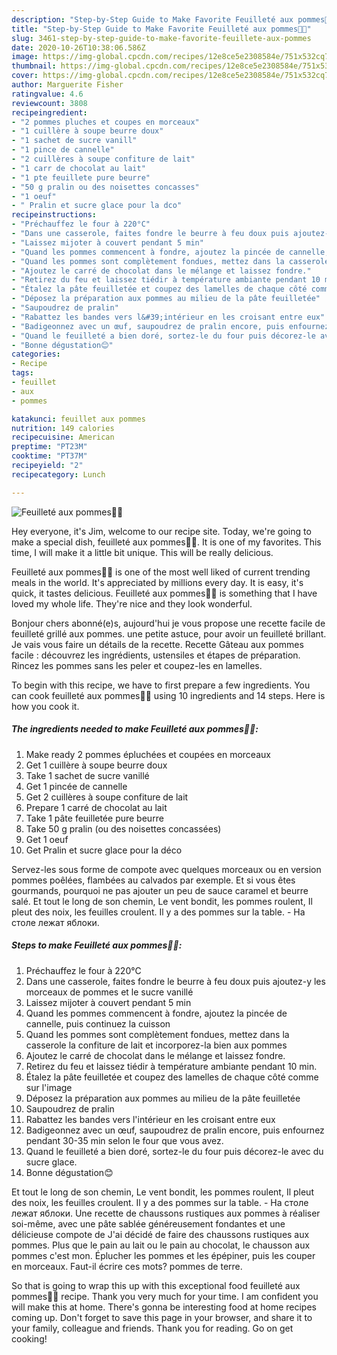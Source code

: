 ```yaml
---
description: "Step-by-Step Guide to Make Favorite Feuilleté aux pommes🍏🍎"
title: "Step-by-Step Guide to Make Favorite Feuilleté aux pommes🍏🍎"
slug: 3461-step-by-step-guide-to-make-favorite-feuillete-aux-pommes
date: 2020-10-26T10:38:06.586Z
image: https://img-global.cpcdn.com/recipes/12e8ce5e2308584e/751x532cq70/feuillete-aux-pommes🍏🍎-photo-principale-de-la-recette.jpg
thumbnail: https://img-global.cpcdn.com/recipes/12e8ce5e2308584e/751x532cq70/feuillete-aux-pommes🍏🍎-photo-principale-de-la-recette.jpg
cover: https://img-global.cpcdn.com/recipes/12e8ce5e2308584e/751x532cq70/feuillete-aux-pommes🍏🍎-photo-principale-de-la-recette.jpg
author: Marguerite Fisher
ratingvalue: 4.6
reviewcount: 3808
recipeingredient:
- "2 pommes pluches et coupes en morceaux"
- "1 cuillère à soupe beurre doux"
- "1 sachet de sucre vanill"
- "1 pince de cannelle"
- "2 cuillères à soupe confiture de lait"
- "1 carr de chocolat au lait"
- "1 pte feuillete pure beurre"
- "50 g pralin ou des noisettes concasses"
- "1 oeuf"
- " Pralin et sucre glace pour la dco"
recipeinstructions:
- "Préchauffez le four à 220°C"
- "Dans une casserole, faites fondre le beurre à feu doux puis ajoutez-y les morceaux de pommes et le sucre vanillé"
- "Laissez mijoter à couvert pendant 5 min"
- "Quand les pommes commencent à fondre, ajoutez la pincée de cannelle, puis continuez la cuisson"
- "Quand les pommes sont complètement fondues, mettez dans la casserole la confiture de lait et incorporez-la bien aux pommes"
- "Ajoutez le carré de chocolat dans le mélange et laissez fondre."
- "Retirez du feu et laissez tiédir à température ambiante pendant 10 min."
- "Étalez la pâte feuilletée et coupez des lamelles de chaque côté comme sur l&#39;image"
- "Déposez la préparation aux pommes au milieu de la pâte feuilletée"
- "Saupoudrez de pralin"
- "Rabattez les bandes vers l&#39;intérieur en les croisant entre eux"
- "Badigeonnez avec un œuf, saupoudrez de pralin encore, puis enfournez pendant 30-35 min selon le four que vous avez."
- "Quand le feuilleté a bien doré, sortez-le du four puis décorez-le avec du sucre glace."
- "Bonne dégustation😊"
categories:
- Recipe
tags:
- feuillet
- aux
- pommes

katakunci: feuillet aux pommes 
nutrition: 149 calories
recipecuisine: American
preptime: "PT23M"
cooktime: "PT37M"
recipeyield: "2"
recipecategory: Lunch

---
```



![Feuilleté aux pommes🍏🍎](https://img-global.cpcdn.com/recipes/12e8ce5e2308584e/751x532cq70/feuillete-aux-pommes🍏🍎-photo-principale-de-la-recette.jpg)

Hey everyone, it's Jim, welcome to our recipe site. Today, we're going to make a special dish, feuilleté aux pommes🍏🍎. It is one of my favorites. This time, I will make it a little bit unique. This will be really delicious.

Feuilleté aux pommes🍏🍎 is one of the most well liked of current trending meals in the world. It's appreciated by millions every day. It is easy, it's quick, it tastes delicious. Feuilleté aux pommes🍏🍎 is something that I have loved my whole life. They're nice and they look wonderful.

Bonjour chers abonné(e)s, aujourd&#39;hui je vous propose une recette facile de feuilleté grillé aux pommes. une petite astuce, pour avoir un feuilleté brillant. Je vais vous faire un détails de la recette. Recette Gâteau aux pommes facile : découvrez les ingrédients, ustensiles et étapes de préparation. Rincez les pommes sans les peler et coupez-les en lamelles.


To begin with this recipe, we have to first prepare a few ingredients. You can cook feuilleté aux pommes🍏🍎 using 10 ingredients and 14 steps. Here is how you cook it.

<!--inarticleads1-->

##### The ingredients needed to make Feuilleté aux pommes🍏🍎:

1. Make ready 2 pommes épluchées et coupées en morceaux
1. Get 1 cuillère à soupe beurre doux
1. Take 1 sachet de sucre vanillé
1. Get 1 pincée de cannelle
1. Get 2 cuillères à soupe confiture de lait
1. Prepare 1 carré de chocolat au lait
1. Take 1 pâte feuilletée pure beurre
1. Take 50 g pralin (ou des noisettes concassées)
1. Get 1 oeuf
1. Get  Pralin et sucre glace pour la déco


Servez-les sous forme de compote avec quelques morceaux ou en version pommes poêlées, flambées au calvados par exemple. Et si vous êtes gourmands, pourquoi ne pas ajouter un peu de sauce caramel et beurre salé. Et tout le long de son chemin, Le vent bondit, les pommes roulent, Il pleut des noix, les feuilles croulent. Il y a des pommes sur la table. - На столе лежат яблоки. 

<!--inarticleads2-->

##### Steps to make Feuilleté aux pommes🍏🍎:

1. Préchauffez le four à 220°C
1. Dans une casserole, faites fondre le beurre à feu doux puis ajoutez-y les morceaux de pommes et le sucre vanillé
1. Laissez mijoter à couvert pendant 5 min
1. Quand les pommes commencent à fondre, ajoutez la pincée de cannelle, puis continuez la cuisson
1. Quand les pommes sont complètement fondues, mettez dans la casserole la confiture de lait et incorporez-la bien aux pommes
1. Ajoutez le carré de chocolat dans le mélange et laissez fondre.
1. Retirez du feu et laissez tiédir à température ambiante pendant 10 min.
1. Étalez la pâte feuilletée et coupez des lamelles de chaque côté comme sur l&#39;image
1. Déposez la préparation aux pommes au milieu de la pâte feuilletée
1. Saupoudrez de pralin
1. Rabattez les bandes vers l&#39;intérieur en les croisant entre eux
1. Badigeonnez avec un œuf, saupoudrez de pralin encore, puis enfournez pendant 30-35 min selon le four que vous avez.
1. Quand le feuilleté a bien doré, sortez-le du four puis décorez-le avec du sucre glace.
1. Bonne dégustation😊


Et tout le long de son chemin, Le vent bondit, les pommes roulent, Il pleut des noix, les feuilles croulent. Il y a des pommes sur la table. - На столе лежат яблоки. Une recette de chaussons rustiques aux pommes à réaliser soi-même, avec une pâte sablée généreusement fondantes et une délicieuse compote de J&#39;ai décidé de faire des chaussons rustiques aux pommes. Plus que le pain au lait ou le pain au chocolat, le chausson aux pommes c&#39;est mon. Éplucher les pommes et les épépiner, puis les couper en morceaux. Faut-il écrire ces mots? pommes de terre. 

So that is going to wrap this up with this exceptional food feuilleté aux pommes🍏🍎 recipe. Thank you very much for your time. I am confident you will make this at home. There's gonna be interesting food at home recipes coming up. Don't forget to save this page in your browser, and share it to your family, colleague and friends. Thank you for reading. Go on get cooking!
